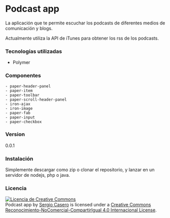 # Podcast app

La aplicación que te permite escuchar los podcasts de diferentes medios de comunicación y blogs.

Actualmente utiliza la API de iTunes para obtener los rss de los podcasts.

### Tecnologías utilizadas
- Polymer

### Componentes
    - paper-header-panel
    - paper-item
    - paper-toolbar
    - paper-scroll-header-panel
    - iron-ajax
    - iron-image
    - paper-fab
    - paper-input
    - paper-checkbox

### Version
0.0.1

### Instalación
Simplemente descargar como zip o clonar el repositorio, y lanzar en un servidor de nodejs, php o java.

### Licencia
<a rel="license" href="http://creativecommons.org/licenses/by-nc-sa/4.0/"><img alt="Licencia de Creative Commons" style="border-width:0" src="https://i.creativecommons.org/l/by-nc-sa/4.0/88x31.png" /></a><br /><span xmlns:dct="http://purl.org/dc/terms/" property="dct:title">Podcast app</span> by <a xmlns:cc="http://creativecommons.org/ns#" href="http://sergiocasero.es" property="cc:attributionName" rel="cc:attributionURL">Sergio Casero</a> is licensed under a <a rel="license" href="http://creativecommons.org/licenses/by-nc-sa/4.0/">Creative Commons Reconocimiento-NoComercial-CompartirIgual 4.0 Internacional License</a>.




